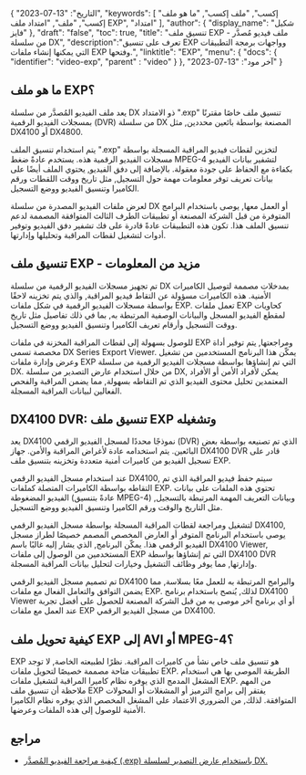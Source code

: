 {
"التاريخ": "13-07-2023",
  "keywords": [
"إكسب",
"ملف إكسب",
"ما هو ملف إكسب",
"ملف",
"امتداد ملف EXP",
"امتداد"
],
  "author": {
"display_name": "شكيل فايز"
},
"draft": "false",
"toc": true,
"title": "تنسيق ملف EXP - ملف فيديو مُصدَّر من سلسلة DX",
  "description":"تعرف على تنسيق EXP وواجهات برمجة التطبيقات التي يمكنها إنشاء ملفات EXP وفتحها.",
"linktitle": "EXP",
  "menu": {
    "docs": {
      "identifier": "video-exp",
"parent" : "video"
}
},
"آخر مود": "13-07-2023"
}

## ما هو ملف EXP؟

يعد ملف الفيديو المُصدَّر من سلسلة DX ذو الامتداد ".exp" تنسيق ملف خاصًا مقترنًا بمسجلات الفيديو الرقمية (DVR) من سلسلة DX المصنعة بواسطة بائعين محددين, مثل DX4100 أو DX4800.

يتم استخدام تنسيق الملف ".exp" لتخزين لقطات فيديو المراقبة المسجلة بواسطة مسجلات الفيديو الرقمية هذه. يستخدم عادةً ضغط MPEG-4 لتشفير بيانات الفيديو بكفاءة مع الحفاظ على جودة معقولة. بالإضافة إلى دفق الفيديو, يحتوي الملف أيضًا على بيانات تعريف توفر معلومات مهمة حول التسجيل, مثل تاريخ ووقت اللقطات ورقم الكاميرا وتنسيق الفيديو ووضع التسجيل.

لعرض ملفات الفيديو المصدرة من سلسلة DX أو العمل معها, يوصى باستخدام البرامج المتوفرة من قبل الشركة المصنعة أو تطبيقات الطرف الثالث المتوافقة المصممة لدعم تنسيق الملف هذا. تكون هذه التطبيقات عادةً قادرة على فك تشفير دفق الفيديو وتوفير أدوات لتشغيل لقطات المراقبة وتحليلها وإدارتها.

## تنسيق ملف EXP - مزيد من المعلومات

تم تجهيز مسجلات الفيديو الرقمية من سلسلة DX بمدخلات مصممة لتوصيل الكاميرات الأمنية. هذه الكاميرات مسؤولة عن التقاط فيديو المراقبة, والذي يتم تخزينه لاحقًا بواسطة مسجلات الفيديو الرقمية في شكل ملفات EXP. تعمل ملفات EXP كحاويات لمقطع الفيديو المسجل والبيانات الوصفية المرتبطة به, بما في ذلك تفاصيل مثل تاريخ ووقت التسجيل وأرقام تعريف الكاميرا وتنسيق الفيديو ووضع التسجيل.

للوصول بسهولة إلى لقطات المراقبة المخزنة في ملفات EXP ومراجعتها, يتم توفير أداة مخصصة تسمى DX Series Export Viewer. يمكّن هذا البرنامج المستخدمين من تشغيل وعرض وإدارة ملفات EXP التي تم إنشاؤها بواسطة مسجلات الفيديو الرقمية من سلسلة DX. من خلال استخدام عارض التصدير من سلسلة DX, يمكن لأفراد الأمن أو الأفراد المعتمدين تحليل محتوى الفيديو الذي تم التقاطه بسهولة, مما يضمن المراقبة والفحص الفعالين لبيانات المراقبة المسجلة.

## DX4100 DVR: تنسيق ملف EXP وتشغيله

يعد DX4100 نموذجًا محددًا لمسجل الفيديو الرقمي (DVR) الذي تم تصنيعه بواسطة بعض البائعين. يتم استخدامه عادة لأغراض المراقبة والأمن. جهاز DX4100 DVR قادر على تسجيل الفيديو من كاميرات أمنية متعددة وتخزينه بتنسيق ملف EXP.

عند استخدام مسجل الفيديو الرقمي DX4100, سيتم حفظ فيديو المراقبة الذي تم التقاطه بواسطة الكاميرات المتصلة كملفات EXP. تحتوي هذه الملفات على بيانات الفيديو المضغوطة (عادةً بتنسيق MPEG-4) وبيانات التعريف المهمة المرتبطة بالتسجيل, مثل التاريخ والوقت ورقم الكاميرا وتنسيق الفيديو ووضع التسجيل.

لتشغيل ومراجعة لقطات المراقبة المسجلة بواسطة مسجل الفيديو الرقمي DX4100, يوصى باستخدام البرنامج المتوفر أو العارض المخصص المصمم خصيصًا لطراز مسجل الفيديو الرقمي هذا. يمكّن البرنامج, الذي يشار إليه غالبًا باسم DX4100 Viewer, المستخدمين من الوصول إلى ملفات EXP التي تم إنشاؤها بواسطة DX4100 DVR وإدارتها, مما يوفر وظائف التشغيل وخيارات لتحليل بيانات المراقبة المسجلة.

تم تصميم مسجل الفيديو الرقمي DX4100 والبرامج المرتبطة به للعمل معًا بسلاسة, مما يضمن التوافق والتعامل الفعال مع ملفات EXP. لذلك, يُنصح باستخدام برنامج DX4100 Viewer أو أي برنامج آخر موصى به من قبل الشركة المصنعة للحصول على أفضل تجربة عند العمل مع ملفات EXP من مسجل الفيديو الرقمي DX4100.


## كيفية تحويل ملف EXP إلى AVI أو MPEG-4؟

EXP هو تنسيق ملف خاص نشأ من كاميرات المراقبة. نظرًا لطبيعته الخاصة, لا توجد تطبيقات متاحة مصممة خصيصًا لتحويل ملفات EXP. الطريقة الموصى بها هي استخدام المشغل المدمج الذي يوفره نظام كاميرا المراقبة لتشغيل ملفات EXP. من المهم ملاحظة أن تنسيق ملف EXP يفتقر إلى برامج الترميز أو المشغلات أو المحولات المتوافقة. لذلك, من الضروري الاعتماد على المشغل المخصص الذي يوفره نظام الكاميرا الأمنية للوصول إلى هذه الملفات وعرضها.

## مراجع
* [كيفية مراجعة الفيديو المُصدَّر (.exp) باستخدام عارض التصدير لسلسلة DX.](https://support.pelco.com/s/article/How-to-review-exported-video-exp-using-the-DX-Series-Export-Viewer-1538586687024?language=en_US)








